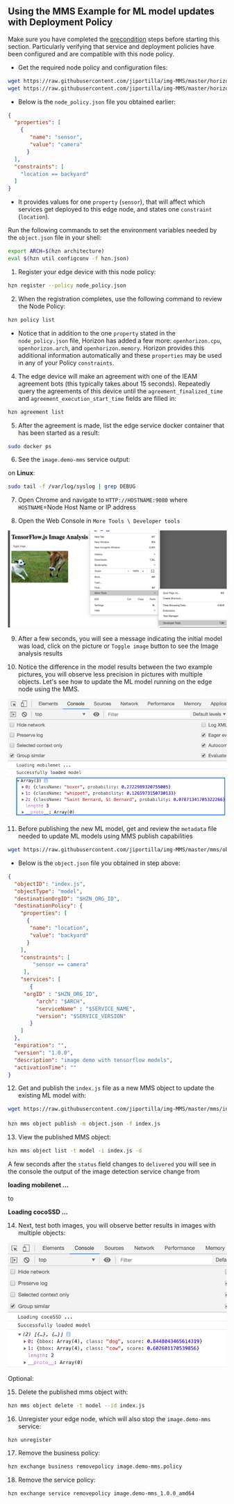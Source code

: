 ## <a id=using-image-mms-pattern></a> Using the MMS Example for ML model updates with Deployment Policy

Make sure you have completed the [precondition](https://github.com/jiportilla/img-MMS/blob/master/docs/preconditions.md) steps before starting this section. Particularly verifying that service and deployment policies have been configured and are compatible with this node policy.

- Get the required node policy and configuration files:
```bash
wget https://raw.githubusercontent.com/jiportilla/img-MMS/master/horizon/node_policy.json
wget https://raw.githubusercontent.com/jiportilla/img-MMS/master/horizon/hzn.json
```

- Below is the `node_policy.json` file you obtained earlier:

```json
{
  "properties": [
    {
       "name": "sensor",
       "value": "camera"
      }
  ],
  "constraints": [
	"location == backyard"
  ]
}
```
- It provides values for one `property` (`sensor`), that will affect which services get deployed to this edge node, and states one `constraint` (`location`).

Run the following commands to set the environment variables needed by the `object.json` file in your shell:

```bash
export ARCH=$(hzn architecture)
eval $(hzn util configconv -f hzn.json)
```

1. Register your edge device with this node policy:

```bash
hzn register --policy node_policy.json
```

2. When the registration completes, use the following command to review the Node Policy:

```bash
hzn policy list
```

- Notice that in addition to the one `property` stated in the `node_policy.json` file, Horizon has added a few more: `openhorizon.cpu`, `openhorizon.arch`, and `openhorizon.memory`. Horizon provides this additional information automatically and these `properties` may be used in any of your Policy `constraints`.

4. The edge device will make an agreement with one of the IEAM agreement bots (this typically takes about 15 seconds). Repeatedly query the agreements of this device until the `agreement_finalized_time` and `agreement_execution_start_time` fields are filled in:

```bash
hzn agreement list
```

5. After the agreement is made, list the edge service docker container that has been started as a result:

```bash
sudo docker ps
```


6. See the `image.demo-mms` service output:

  on **Linux**:

  ```bash
  sudo tail -f /var/log/syslog | grep DEBUG
  ```

7. Open Chrome and navigate to `HTTP://HOSTNAME:9080` where `HOSTNAME`=Node Host Name or IP address


8. Open the Web Console in `More Tools \ Developer tools`

![MMS Example page](tools.png)

9. After a few seconds, you will see a message indicating the initial model was load, click on the picture or `Toggle image` button to see the Image analysis results

10. Notice the difference in the model results between the two example pictures, you will observe less precision in pictures with multiple objects. Let's see how to update the ML model running on the edge node using the MMS.

![MMS Example console](mobilenet.png)


11. Before publishing the new ML model, get and review the `metadata` file needed to update ML models using MMS publish capabilities

```bash
wget https://raw.githubusercontent.com/jiportilla/img-MMS/master/mms/object.json
```

- Below is the `object.json` file you obtained in step above:

```json
{
  "objectID": "index.js",
  "objectType": "model",
  "destinationOrgID": "$HZN_ORG_ID",
  "destinationPolicy": {
    "properties": [
      {
       "name": "location",
       "value": "backyard"
      }
    ],
    "constraints": [
        "sensor == camera"
     ],
    "services": [
       {
	 "orgID" : "$HZN_ORG_ID",
         "arch": "$ARCH",
         "serviceName" : "$SERVICE_NAME",
         "version": "$SERVICE_VERSION"
       }
    ]
  }, 
  "expiration": "",
  "version": "1.0.0",
  "description": "image demo with tensorflow models",
  "activationTime": ""
}
```

12. Get and publish the `index.js` file as a new MMS object to update the existing ML model with:
```bash
wget https://raw.githubusercontent.com/jiportilla/img-MMS/master/mms/index.js

hzn mms object publish -m object.json -f index.js
```

13. View the published MMS object:
```bash
hzn mms object list -t model -i index.js -d
```

A few seconds after the `status` field changes to `delivered` you will see in the console the output of the image detection service change from 

**loading mobilenet ...**

to 

**Loading cocoSSD ...**


14. Next, test both images, you will observe better results in images with multiple objects:

![MMS Example console after](cocoSSD.png)


Optional:

15. Delete the published mms object with:
```bash
hzn mms object delete -t model --id index.js
```

16. Unregister your edge node, which will also stop the `image.demo-mms` service:

```bash
hzn unregister
```

17. Remove the business policy:

```bash
hzn exchange business removepolicy image.demo-mms.policy
```

18. Remove the service policy:

```bash
hzn exchange service removepolicy image.demo-mms_1.0.0_amd64
```

